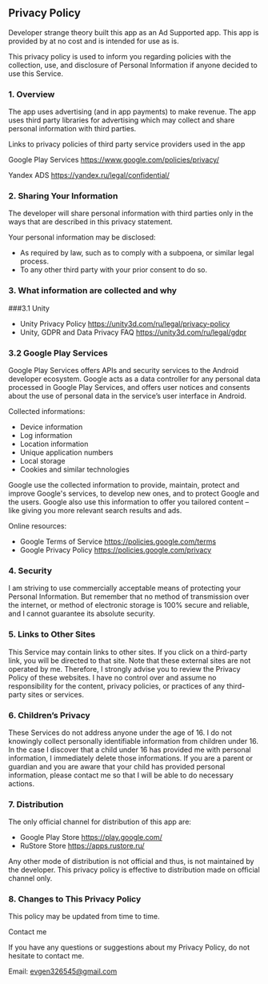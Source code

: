 Privacy Policy  
----------------
  
Developer strange theory built this app as an Ad Supported app. This
app is provided by at no cost and is intended for use as is.


This privacy policy is used to inform you regarding policies with the collection, use, and
disclosure of Personal Information if anyone decided to use this Service.

### 1. Overview  
The app uses advertising (and in app payments) to make revenue. The app uses third party
libraries for advertising which may collect and share personal information with third
parties.


Links to privacy policies of third party service providers used in the app


Google Play Services https://www.google.com/policies/privacy/

Yandex ADS https://yandex.ru/legal/confidential/

### 2. Sharing Your Information  
The developer will share personal information with third parties only in the ways that are
described in this privacy statement.


Your personal information may be disclosed:
* As required by law, such as to comply with a subpoena, or similar legal process.
* To any other third party with your prior consent to do so.

### 3. What information are collected and why  
###3.1 Unity
* Unity Privacy Policy https://unity3d.com/ru/legal/privacy-policy
* Unity, GDPR and Data Privacy FAQ https://unity3d.com/ru/legal/gdpr

### 3.2 Google Play Services  
Google Play Services offers APIs and security services to the Android developer ecosystem.
Google acts as a data controller for any personal data processed in Google Play Services,
and offers user notices and consents about the use of personal data in the service’s user
interface in Android.


Collected informations:
* Device information
* Log information
* Location information
* Unique application numbers
* Local storage
* Cookies and similar technologies


Google use the collected information to provide, maintain, protect and improve Google's
services, to develop new ones, and to protect Google and the users. Google also use this
information to offer you tailored content – like giving you more relevant search results
and ads.


Online resources:
* Google Terms of Service https://policies.google.com/terms
* Google Privacy Policy https://policies.google.com/privacy

### 4. Security  
I am striving to use commercially acceptable means of protecting your Personal
Information. But remember that no method of transmission over the internet, or method of
electronic storage is 100% secure and reliable, and I cannot guarantee its absolute
security.

### 5. Links to Other Sites 
This Service may contain links to other sites. If you click on a third-party link, you
will be directed to that site. Note that these external sites are not operated by me.
Therefore, I strongly advise you to review the Privacy Policy of these websites. I have
no control over and assume no responsibility for the content, privacy policies, or
practices of any third-party sites or services.

### 6. Children’s Privacy  
These Services do not address anyone under the age of 16. I do not knowingly collect
personally identifiable information from children under 16. In the case I discover that
a child under 16 has provided me with personal information, I immediately delete those
informations. If you are a parent or guardian and you are aware that your child has
provided personal information, please contact me so that I will be able to do necessary
actions.

### 7. Distribution  
The only official channel for distribution of this app are:
* Google Play Store https://play.google.com/
* RuStore Store https://apps.rustore.ru/


Any other mode of distribution is not official and thus, is not maintained by the developer.
This privacy policy is effective to distribution made on official channel only.

### 8. Changes to This Privacy Policy  
This policy may be updated from time to time.

Contact me

If you have any questions or suggestions about my Privacy Policy, do not hesitate to
contact me.

Email: evgen326545@gmail.com
